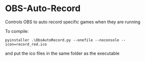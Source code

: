 # OBS-Auto-Record
Controls OBS to auto record specific games when they are running

To compile:
```
pyinstaller .\ObsAutoRecord.py --onefile --noconsole --icon=record_red.ico
```
and put the ico files in the same folder as the executable
